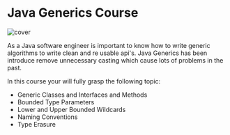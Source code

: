 # Java Generics Course

![cover](https://user-images.githubusercontent.com/40702606/99153052-dfb78780-269d-11eb-8841-09e5adc12455.png)

As a Java software engineer is important to know how to write generic algorithms to write clean and re usable api's. Java Generics has been introduce remove unnecessary casting which cause lots of problems in the past.

In this course your will fully grasp the following topic:

- Generic Classes and Interfaces and Methods
- Bounded Type Parameters
- Lower and Upper Bounded Wildcards
- Naming Conventions
- Type Erasure
